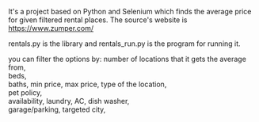 It's a project based on Python and Selenium which finds the average price for given filtered rental places.
The source's website is https://www.zumper.com/

rentals.py is the library and rentals_run.py is the program for running it.

you can filter the options by:
number of locations that it gets the average from,  
beds,  
baths, 
min price, 
max price, 
type of the location,  
pet policy,   
availability, 
laundry, 
AC, 
dish washer,  
garage/parking, 
targeted city,  
